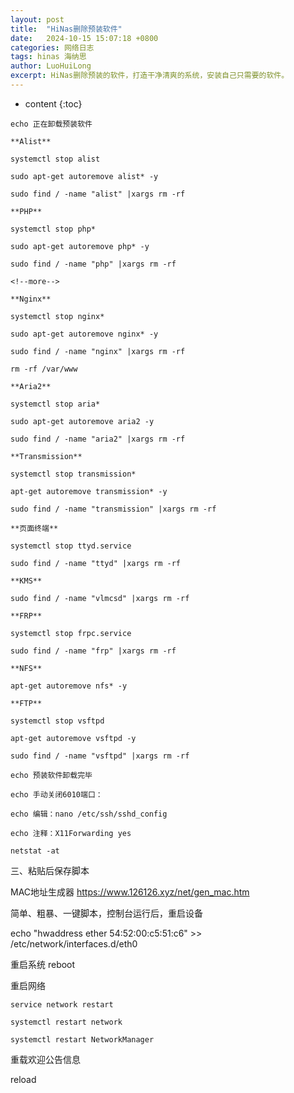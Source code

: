 ```yaml
---
layout: post
title:  "HiNas删除预装软件"
date:   2024-10-15 15:07:18 +0800
categories: 网络日志
tags: hinas 海纳思
author: LuoHuiLong
excerpt: HiNas删除预装的软件，打造干净清爽的系统，安装自己只需要的软件。
---
```


* content
{:toc}

```
echo 正在卸载预装软件

**Alist**

systemctl stop alist

sudo apt-get autoremove alist* -y

sudo find / -name "alist" |xargs rm -rf

**PHP**

systemctl stop php*

sudo apt-get autoremove php* -y

sudo find / -name "php" |xargs rm -rf

<!--more-->

**Nginx**

systemctl stop nginx*

sudo apt-get autoremove nginx* -y

sudo find / -name "nginx" |xargs rm -rf

rm -rf /var/www

**Aria2**

systemctl stop aria*

sudo apt-get autoremove aria2 -y

sudo find / -name "aria2" |xargs rm -rf

**Transmission**

systemctl stop transmission*

apt-get autoremove transmission* -y

sudo find / -name "transmission" |xargs rm -rf

**页面终端**

systemctl stop ttyd.service

sudo find / -name "ttyd" |xargs rm -rf

**KMS**

sudo find / -name "vlmcsd" |xargs rm -rf

**FRP**

systemctl stop frpc.service

sudo find / -name "frp" |xargs rm -rf

**NFS**

apt-get autoremove nfs* -y

**FTP**

systemctl stop vsftpd

apt-get autoremove vsftpd -y

sudo find / -name "vsftpd" |xargs rm -rf

echo 预装软件卸载完毕

echo 手动关闭6010端口：

echo 编辑：nano /etc/ssh/sshd_config

echo 注释：X11Forwarding yes

netstat -at
```

三、粘贴后保存脚本

MAC地址生成器 https://www.126126.xyz/net/gen_mac.htm

简单、粗暴、一键脚本，控制台运行后，重启设备

echo "hwaddress ether 54:52:00:c5:51:c6" >> /etc/network/interfaces.d/eth0

重启系统 reboot

重启网络

```
service network restart

systemctl restart network

systemctl restart NetworkManager
```

重载欢迎公告信息

reload